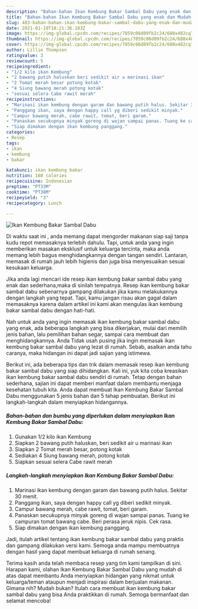 ```yaml
---
description: "Bahan-bahan Ikan Kembung Bakar Sambal Dabu yang enak dan Mudah Dibuat"
title: "Bahan-bahan Ikan Kembung Bakar Sambal Dabu yang enak dan Mudah Dibuat"
slug: 483-bahan-bahan-ikan-kembung-bakar-sambal-dabu-yang-enak-dan-mudah-dibuat
date: 2021-01-19T18:21:36.183Z
image: https://img-global.cpcdn.com/recipes/7859c06d09fb2c24/680x482cq70/ikan-kembung-bakar-sambal-dabu-foto-resep-utama.jpg
thumbnail: https://img-global.cpcdn.com/recipes/7859c06d09fb2c24/680x482cq70/ikan-kembung-bakar-sambal-dabu-foto-resep-utama.jpg
cover: https://img-global.cpcdn.com/recipes/7859c06d09fb2c24/680x482cq70/ikan-kembung-bakar-sambal-dabu-foto-resep-utama.jpg
author: Lillie Thompson
ratingvalue: 3
reviewcount: 5
recipeingredient:
- "1/2 kilo ikan Kembung"
- "2 bawang putih haluskan beri sedikit air u marinasi ikan"
- "2 Tomat merah besar potong kotak"
- "4 Siung bawang merah potong kotak"
- "sesuai selera Cabe rawit merah"
recipeinstructions:
- "Marinasi ikan kembung dengan garam dan bawang putih halus. Sekitar 30 menit."
- "Panggang ikan, saya dengan happy call yg diberi sedikit minyak."
- "Campur bawang merah, cabe rawit, tomat, beri garam."
- "Panaskan secukupnya minyak goreng di wajan sampai panas. Tuang ke campuran tomat bawang cabe. Beri perasa jeruk nipis. Cek rasa."
- "Siap dimakan dengan ikan kembung panggang."
categories:
- Resep
tags:
- ikan
- kembung
- bakar

katakunci: ikan kembung bakar 
nutrition: 168 calories
recipecuisine: Indonesian
preptime: "PT33M"
cooktime: "PT38M"
recipeyield: "3"
recipecategory: Lunch

---
```



![Ikan Kembung Bakar Sambal Dabu](https://img-global.cpcdn.com/recipes/7859c06d09fb2c24/680x482cq70/ikan-kembung-bakar-sambal-dabu-foto-resep-utama.jpg)

Di waktu  saat ini , anda memang dapat mengorder makanan siap saji tanpa kudu repot memasaknya terlebih dahulu. Tapi, untuk anda yang ingin memberikan masakan eksklusif untuk keluarga tercinta, maka anda memang lebih bagus menghidangkannya dengan tangan sendiri. Lantaran, memasak di rumah jauh lebih higienis dan juga bisa menyesuaikan sesuai kesukaan keluarga.

Jika anda lagi mencari ide resep ikan kembung bakar sambal dabu yang enak dan sederhana,maka di sinilah tempatnya. Resep ikan kembung bakar sambal dabu  sebenarnya gampang dilakukan jika kamu melakukannya dengan langkah yang tepat. Tapi, kamu jangan risau akan gagal dalam memasaknya 
karena dalam artikel ini kami akan mengulas ikan kembung bakar sambal dabu dengan hati-hati.  



Nah untuk anda yang ingin memasak ikan kembung bakar sambal dabu yang enak, ada beberapa langkah yang bisa dikerjakan, mulai dari memilih jenis bahan, lalu pemilihan bahan segar, sampai cara membuat dan menghidangkannya. Anda Tidak usah pusing jika ingin memasak ikan kembung bakar sambal dabu yang lezat di rumah. Sebab, asalkan anda  tahu caranya, maka hidangan ini dapat jadi sajian yang istimewa.

Berikut ini, ada beberapa tips dan trik dalam memasak resep ikan kembung bakar sambal dabu yang siap dihidangkan. Kali ini, yuk kita coba kreasikan ikan kembung bakar sambal dabu sendiri di rumah. Tetap dengan bahan sederhana, sajian ini dapat memberi manfaat dalam membantu menjaga kesehatan tubuh kita. Anda dapat membuat Ikan Kembung Bakar Sambal Dabu menggunakan 5 jenis bahan dan 5 tahap pembuatan. Berikut ini langkah-langkah dalam menyiapkan hidangannya.

<!--inarticleads1-->

##### Bahan-bahan dan bumbu yang diperlukan dalam menyiapkan Ikan Kembung Bakar Sambal Dabu:

1. Gunakan 1/2 kilo ikan Kembung
1. Siapkan 2 bawang putih haluskan, beri sedikit air u marinasi ikan
1. Siapkan 2 Tomat merah besar, potong kotak
1. Sediakan 4 Siung bawang merah, potong kotak
1. Siapkan sesuai selera Cabe rawit merah




<!--inarticleads2-->

##### Langkah-langkah menyiapkan Ikan Kembung Bakar Sambal Dabu:

1. Marinasi ikan kembung dengan garam dan bawang putih halus. Sekitar 30 menit.
1. Panggang ikan, saya dengan happy call yg diberi sedikit minyak.
1. Campur bawang merah, cabe rawit, tomat, beri garam.
1. Panaskan secukupnya minyak goreng di wajan sampai panas. Tuang ke campuran tomat bawang cabe. Beri perasa jeruk nipis. Cek rasa.
1. Siap dimakan dengan ikan kembung panggang.




Jadi, itulah artikel tentang  ikan kembung bakar sambal dabu  yang praktis dan gampang dilakukan versi kami. Semoga anda mampu membuatnya dengan hasil yang dapat membuat keluarga di rumah senang. 

Terima kasih anda telah membaca resep yang tim kami tampilkan di sini. Harapan kami, olahan  Ikan Kembung Bakar Sambal Dabu yang mudah di atas dapat membantu Anda menyiapkan hidangan yang nikmat untuk keluarga/teman ataupun menjadi inspirasi dalam berjualan makanan. Gimana nih? Mudah bukan? Itulah cara membuat ikan kembung bakar sambal dabu yang bisa Anda praktikkan di rumah. Semoga bermanfaat dan selamat mencoba!

